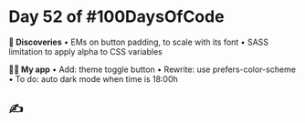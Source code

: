 # Day 52 of #100DaysOfCode

**📖 Discoveries**
• EMs on button padding, to scale with its font
• SASS limitation to apply alpha to CSS variables

**👨‍💻 My app**
• Add: theme toggle button
• Rewrite: use prefers-color-scheme
• To do: auto dark mode when time is 18:00h

## ✍
